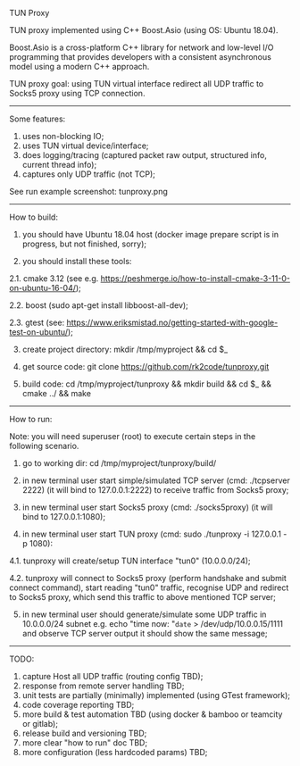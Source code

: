 TUN Proxy

TUN proxy implemented using C++ Boost.Asio (using OS: Ubuntu 18.04).

Boost.Asio is a cross-platform C++ library for network and low-level I/O programming that provides developers with a consistent asynchronous model using a modern C++ approach.

TUN proxy goal: using TUN virtual interface redirect all UDP traffic to Socks5 proxy using TCP connection.

----------------
Some features:
1. uses non-blocking IO;
2. uses TUN virtual device/interface;
3. does logging/tracing (captured packet raw output, structured info, current thread info);
4. captures only UDP traffic (not TCP);


See run example screenshot: tunproxy.png


----------------
How to build:
1. you should have Ubuntu 18.04 host (docker image prepare script is in progress, but not finished, sorry);

2. you should install these tools:

2.1. cmake 3.12 (see e.g. https://peshmerge.io/how-to-install-cmake-3-11-0-on-ubuntu-16-04/);

2.2. boost (sudo apt-get install libboost-all-dev);

2.3. gtest (see: https://www.eriksmistad.no/getting-started-with-google-test-on-ubuntu/);

3. create project directory: mkdir /tmp/myproject && cd $_

4. get source code: git clone https://github.com/rk2code/tunproxy.git

5. build code: cd /tmp/myproject/tunproxy && mkdir build && cd $_ && cmake ../ && make

----------------
How to run:

Note: you will need superuser (root) to execute certain steps in the following scenario.

1. go to working dir: cd /tmp/myproject/tunproxy/build/

2. in new terminal user start simple/simulated TCP server (cmd: ./tcpserver 2222) (it will bind to 127.0.0.1:2222) to receive traffic from Socks5 proxy;

3. in new terminal user start Socks5 proxy (cmd: ./socks5proxy) (it will bind to 127.0.0.1:1080);

4. in new terminal user start TUN proxy (cmd: sudo ./tunproxy -i 127.0.0.1 -p 1080):

4.1. tunproxy will create/setup TUN interface "tun0" (10.0.0.0/24);

4.2. tunproxy will connect to Socks5 proxy (perform handshake and submit connect command), start reading "tun0" traffic, recognise UDP and redirect to Socks5 proxy, which send this traffic to above mentioned TCP server;

5. in new terminal user should generate/simulate some UDP traffic in 10.0.0.0/24 subnet e.g. echo "time now: "`date` > /dev/udp/10.0.0.15/1111 and observe TCP server output it should show the same message;

----------------
TODO:
1. capture Host all UDP traffic (routing config TBD);
2. response from remote server handling TBD;
3. unit tests are partially (minimally) implemented (using GTest framework);
4. code coverage reporting TBD;
5. more build & test automation TBD (using docker & bamboo or teamcity or gitlab);
6. release build and versioning TBD;
7. more clear "how to run" doc TBD;
8. more configuration (less hardcoded params) TBD;

